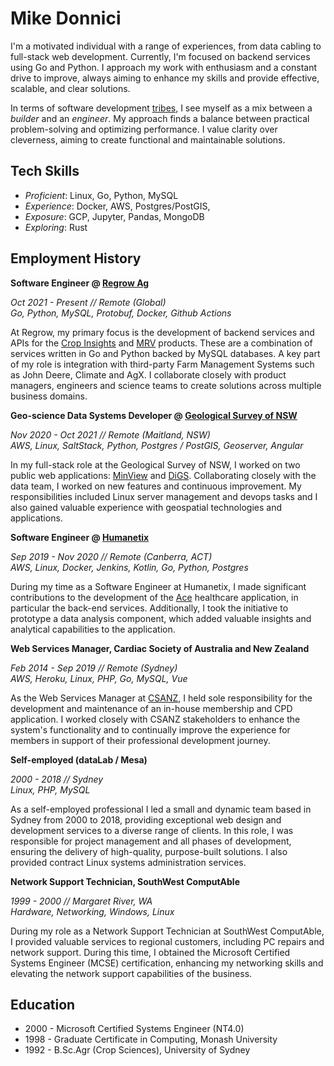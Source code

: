 # Mike Donnici

I'm a motivated individual with a range of experiences, from data cabling to full-stack web development.
Currently, I'm focused on backend services using Go and Python. I approach my work with enthusiasm and a constant
drive to improve, always aiming to enhance my skills and provide effective, scalable, and clear solutions.

In terms of software development [tribes](https://josephg.com/blog/3-tribes/), I see myself as a mix between a *builder*
and an *engineer*. My approach finds a balance between practical problem-solving and optimizing performance. I value
clarity over cleverness, aiming to create functional and maintainable solutions.

## Tech Skills

- *Proficient*: Linux, Go, Python, MySQL
- *Experience*: Docker, AWS, Postgres/PostGIS,
- *Exposure*: GCP, Jupyter, Pandas, MongoDB
- *Exploring*: Rust

## Employment History

**Software Engineer @ [Regrow Ag](https://regrow.ag/)**

*Oct 2021 - Present // Remote (Global)*<br>
*Go, Python, MySQL, Protobuf, Docker, Github Actions*

At Regrow, my primary focus is the development of backend services and APIs for
the [Crop Insights](https://www.regrow.ag/crop-insights) and [MRV](https://www.regrow.ag/mrv) products. These are a
combination of services written in Go and Python backed by MySQL databases. A key part of my role is integration with
third-party Farm Management Systems such as John Deere, Climate and AgX. I collaborate closely with product managers,
engineers and science teams to create solutions across multiple business domains.

**Geo-science Data Systems
Developer @ [Geological Survey of NSW](https://meg.resourcesregulator.nsw.gov.au/geological-survey)**

*Nov 2020 - Oct 2021 // Remote (Maitland, NSW)*<br>
*AWS, Linux, SaltStack, Python, Postgres / PostGIS, Geoserver, Angular*

In my full-stack role at the Geological Survey of NSW, I worked on two public web
applications: [MinView](https://minview.geoscience.nsw.gov.au/) and [DiGS](https://search.geoscience.nsw.gov.au/).
Collaborating closely with the data team, I worked on new features and continuous improvement. My responsibilities
included Linux server management and devops tasks and I also gained valuable experience with geospatial technologies and
applications.

**Software Engineer @ [Humanetix](https://www.humanetix.com.au/)**

*Sep 2019 - Nov 2020 // Remote (Canberra, ACT)*<br>
*AWS, Linux, Docker, Jenkins, Kotlin, Go, Python, Postgres*

During my time as a Software Engineer at Humanetix, I made significant contributions to the development of
the [Ace](https://www.humanetix.com.au/ace) healthcare application, in particular the back-end services. Additionally, I
took the initiative to prototype a data analysis component, which added valuable insights and analytical capabilities to
the application.

**Web Services Manager, Cardiac Society of Australia and New Zealand**

*Feb 2014 - Sep 2019 // Remote (Sydney)*<br>
*AWS, Heroku, Linux, PHP, Go, MySQL, Vue*

As the Web Services Manager at [CSANZ](https://www.csanz.edu.au/), I held sole responsibility for the development and
maintenance of an in-house membership and CPD application. I worked closely with CSANZ stakeholders to enhance the
system's functionality and to continually improve the experience for members in support of their professional
development journey.

**Self-employed (dataLab / Mesa)**

*2000 - 2018 // Sydney*<br>
*Linux, PHP, MySQL*

As a self-employed professional I led a small and dynamic team based in Sydney from 2000 to 2018, providing exceptional
web design and development services to a diverse range of clients. In this role, I was responsible for project
management and all phases of development, ensuring the delivery of high-quality, purpose-built solutions. I also
provided contract Linux systems administration services.

**Network Support Technician, SouthWest ComputAble**

*1999 - 2000 // Margaret River, WA*<br>
*Hardware, Networking, Windows, Linux*

During my role as a Network Support Technician at SouthWest ComputAble, I provided valuable services to regional
customers, including PC repairs and network support. During this time, I obtained the Microsoft Certified Systems
Engineer (MCSE) certification, enhancing my networking skills and elevating the network support capabilities of the
business.

## Education

- 2000 - Microsoft Certified Systems Engineer (NT4.0)
- 1998 - Graduate Certificate in Computing, Monash University
- 1992 - B.Sc.Agr (Crop Sciences), University of Sydney